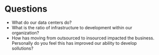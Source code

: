# Questions
- What do our data centers do?
- What is the ratio of infrastructure to development within our organization?
- How has moving from outsourced to insourced impacted the business. Personally do you feel this has improved our ability to develop sollutions?
